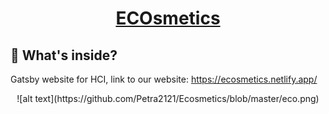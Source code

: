 <a href="https://ecosmetics.netlify.app/">
<h1 align="center">
  ECOsmetics
</h1>
</a>

## 🧐 What's inside?
Gatsby website for HCI, link to our website: https://ecosmetics.netlify.app/

<p align="center">
  ![alt text](https://github.com/Petra2121/Ecosmetics/blob/master/eco.png)
</p>
